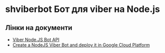 # shviberbot  Бот для viber  на Node.js

## Лінки на документи

- [Viber Node.JS Bot API](https://developers.viber.com/docs/api/nodejs-bot-api/)
- [Create a NodeJS Viber Bot and deploy it in Google Cloud Platform](https://medium.com/@georgios.sakellaris/create-a-nodejs-viber-bot-and-deploy-it-in-google-cloud-platform-76d4e0fb280e)


